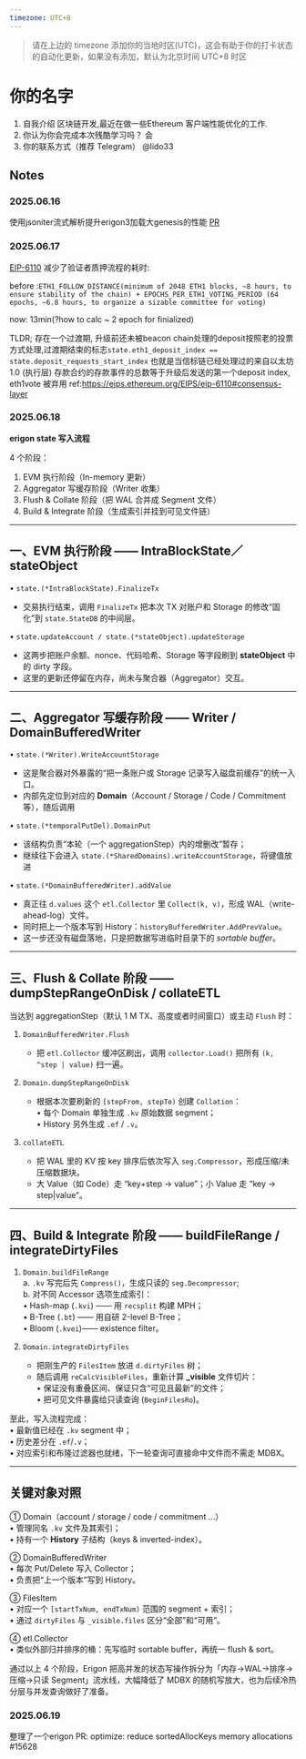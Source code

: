 ```yaml
---
timezone: UTC+8
---
```


> 请在上边的 timezone 添加你的当地时区(UTC)，这会有助于你的打卡状态的自动化更新，如果没有添加，默认为北京时间 UTC+8 时区


# 你的名字

1. 自我介绍
区块链开发,最近在做一些Ethereum 客户端性能优化的工作.
2. 你认为你会完成本次残酷学习吗？
会
3. 你的联系方式（推荐 Telegram）
@lido33

## Notes

<!-- Content_START -->

### 2025.06.16

使用jsoniter流式解析提升erigon3加载大genesis的性能 [PR](https://github.com/OpenFusionist/erigon/tree/feat/jsoniter-stream_try2-ReadObjectCBWithoutCopy)


### 2025.06.17
[EIP-6110](https://eips.ethereum.org/EIPS/eip-6110) 减少了验证者质押流程的耗时:

before :`ETH1_FOLLOW_DISTANCE(minimum of 2048 ETH1 blocks, ~8 hours, to ensure stability of the chain) + EPOCHS_PER_ETH1_VOTING_PERIOD (64 epochs, ~6.8 hours, to organize a sizable committee for voting)`

now: 13min(?how to calc ~ 2 epoch for finialized)

TLDR; 存在一个过渡期, 升级前还未被beacon chain处理的deposit按照老的投票方式处理,过渡期结束的标志`state.eth1_deposit_index == state.deposit_requests_start_index`  也就是当信标链已经处理过的来自以太坊 1.0 (执行层) 存款合约的存款事件的总数等于升级后发送的第一个deposit index, eth1vote 被弃用 ref:https://eips.ethereum.org/EIPS/eip-6110#consensus-layer

### 2025.06.18

**erigon  state 写入流程**

4 个阶段：

1. EVM 执行阶段（In-memory 更新）  
2. Aggregator 写缓存阶段（Writer 收集）  
3. Flush & Collate 阶段（把 WAL 合并成 Segment 文件）  
4. Build & Integrate 阶段（生成索引并挂到可见文件链）

------------------------------------------------------------------
一、EVM 执行阶段 —— IntraBlockState／stateObject  
------------------------------------------------------------------
• `state.(*IntraBlockState).FinalizeTx`  
  - 交易执行结束，调用 `FinalizeTx` 把本次 TX 对账户和 Storage 的修改“固化”到 `state.StateDB` 的中间层。  

• `state.updateAccount / state.(*stateObject).updateStorage`  
  - 这两步把账户余额、nonce、代码哈希、Storage 等字段刷到 **stateObject** 中的 dirty 字段。  
  - 这里的更新还停留在内存，尚未与聚合器（Aggregator）交互。

------------------------------------------------------------------
二、Aggregator 写缓存阶段 —— Writer / DomainBufferedWriter  
------------------------------------------------------------------
• `state.(*Writer).WriteAccountStorage`  
  - 这是聚合器对外暴露的“把一条账户或 Storage 记录写入磁盘前缓存”的统一入口。  
  - 内部先定位到对应的 **Domain**（Account / Storage / Code / Commitment 等），随后调用

• `state.(*temporalPutDel).DomainPut`  
  - 该结构负责“本轮（一个 aggregationStep）内的增删改”暂存；  
  - 继续往下会进入 `state.(*SharedDomains).writeAccountStorage`，将键值放进

• `state.(*DomainBufferedWriter).addValue`  
  - 真正往 `d.values` 这个 `etl.Collector` 里 `Collect(k, v)`，形成 WAL（write-ahead-log）文件。  
  - 同时把上一个版本写到 History：`historyBufferedWriter.AddPrevValue`。  
  - 这一步还没有磁盘落地，只是把数据写进临时目录下的 *sortable buffer*。

------------------------------------------------------------------
三、Flush & Collate 阶段 —— dumpStepRangeOnDisk / collateETL  
------------------------------------------------------------------
当达到 aggregationStep（默认 1 M TX、高度或者时间窗口）或主动 `Flush` 时：

1. `DomainBufferedWriter.Flush`  
   - 把 `etl.Collector` 缓冲区刷出，调用 `collector.Load()` 把所有 `(k, ^step | value)` 扫一遍。  

2. `Domain.dumpStepRangeOnDisk`  
   - 根据本次要刷新的 `[stepFrom, stepTo)` 创建 `Collation`：  
     • 每个 Domain 单独生成 `.kv` 原始数据 segment；  
     • History 另外生成 `.ef` / `.v`。  

3. `collateETL`  
   - 把 WAL 里的 KV 按 key 排序后依次写入 `seg.Compressor`，形成压缩/未压缩数据块。  
   - 大 Value（如 Code）走 “key+step → value”；小 Value 走 “key → step|value”。

------------------------------------------------------------------
四、Build & Integrate 阶段 —— buildFileRange / integrateDirtyFiles  
------------------------------------------------------------------
1. `Domain.buildFileRange`  
   a. `.kv` 写完后先 `Compress()`，生成只读的 `seg.Decompressor`;  
   b. 对不同 Accessor 选项生成索引：  
      • Hash-map (`.kvi`) —— 用 `recsplit` 构建 MPH；  
      • B-Tree   (`.bt`) —— 用自研 2-level B-Tree；  
      • Bloom    (`.kvei`)—— existence filter。  

2. `Domain.integrateDirtyFiles`  
   - 把刚生产的 `FilesItem` 放进 `d.dirtyFiles` 树；  
   - 随后调用 `reCalcVisibleFiles`，重新计算 **_visible** 文件切片：  
     • 保证没有重叠区间、保证只含“可见且最新”的文件；  
     • 把可见文件暴露给只读查询 (`BeginFilesRo`)。

至此，写入流程完成：  
• 最新值已经在 `.kv` segment 中；  
• 历史差分在 `.ef`/`.v`；  
• 对应索引和布隆过滤器也就绪，下一轮查询可直接命中文件而不需走 MDBX。

------------------------------------------------------------------
关键对象对照
------------------------------------------------------------------
① Domain（account / storage / code / commitment …）  
   • 管理同名 `.kv` 文件及其索引；  
   • 持有一个 **History** 子结构（keys & inverted-index）。  

② DomainBufferedWriter  
   • 每次 Put/Delete 写入 Collector；  
   • 负责把“上一个版本”写到 History。  

③ FilesItem  
   • 对应一个 `[startTxNum, endTxNum)` 范围的 segment + 索引；  
   • 通过 `dirtyFiles` 与 `_visible.files` 区分“全部”和“可用”。  

④ etl.Collector  
   • 类似外部归并排序的桶：先写临时 sortable buffer，再统一 flush & sort。

通过以上 4 个阶段，Erigon 把高并发的状态写操作拆分为「内存→WAL→排序→压缩→只读 Segment」流水线，大幅降低了 MDBX 的随机写放大，也为后续冷热分层与并发查询做好了准备。

### 2025.06.19

整理了一个erigon PR: optimize: reduce sortedAllocKeys memory allocations #15628


<!-- Content_END -->
